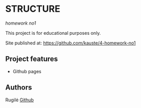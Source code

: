 # STRUCTURE
_homework no1_

This project is for educational purposes only.

Site published at: https://github.com/kauste/4-homework-no1

## Project features

- Github pages

## Authors

Rugilė [Github](https://github.com/kauste)